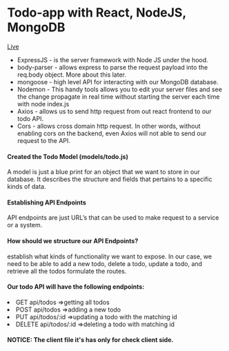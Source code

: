 # Todo-app with React, NodeJS, MongoDB

<a href="https://firatoz-todo-app.herokuapp.com/" target="_blank">Live</a>

  - ExpressJS - is the server framework with Node JS under the hood.</h6>
  - body-parser - allows express to parse the request payload into the req.body object. More about this later.</h6>
  - mongoose - high level API for interacting with our MongoDB database.</h6>
  - Nodemon - This handy tools allows you to edit your server files and see the change propagate in real time without starting the server each time with node index.js</h6>
  - Axios - allows us to send http request from out react frontend to our todo API.
  - Cors - allows cross domain http request. In other words, without enabling cors on the backend, even Axios will not able to send our request to the API.


#### Created the Todo Model (models/todo.js)
A model is just a blue print for an object that we want to store in our database. It describes the structure and fields that pertains to a specific kinds of data.


#### Establishing API Endpoints
API endpoints are just URL’s that can be used to make request to a service or a system.

#### How should we structure our API Endpoints?
establish what kinds of functionality we want to expose. In our case, we need to be able to add a new todo, delete a todo, update a todo, and retrieve all the todos
formulate the routes. 

#### Our todo API will have the following endpoints:
<li>GET  api/todos =>getting all todos </li>
<li>POST  api/todos =>adding a new todo </li>
<li>PUT  api/todos/:id =>updating a todo with the matching id </li>
<li>DELETE  api/todos/:id =>deleting a todo with matching id </li>


#### NOTICE: The client file it's has only for check client side.

